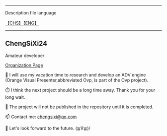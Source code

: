 <!--
**ChengSiXi24/ChengSiXi24** is a ✨ _special_ ✨ repository because its `README.md` (this file) appears on your GitHub profile.
-->

---

Description file language

[【CHS】](https://github.com/ChengSiXi24/ChengSiXi24/blob/main/README_chs.md)[【ENG】](https://github.com/ChengSiXi24/ChengSiXi24/blob/main/README.md)

---

## ChengSiXi24
Amateur developer



[Organization Page](https://github.com/FavouriteSeasons)

🔭 I will use my vacation time to research and develop an ADV engine (Orange Visual Presenter,abbreviated Ovp, is part of the Ovp project).

⏱️ I think the next project should be a long time away. Thank you for your long wait.

💬 The project will not be published in the repository until it is completed.

📫 Contact me: chengsixi@qq.com

🌈 Let's look forward to the future. (≧∇≦)/
